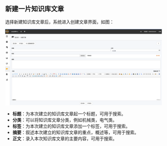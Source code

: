 ## 新建一片知识库文章
选择新建知识库文章后，系统进入创建文章界面，如图：

![](./images/知识库文章.png)

* **标题**：为本次建立的知识库文章起一个标题，可用于搜索。
* **分类**：可以将知识库文章分类，例如机械类，电气类。
* **标签**：为本次建立的知识库文章添加一个标签，可用于搜索。
* **摘要**：叙述本次建立的知识库文章的重点，概述等，可用于搜索。
* **正文**：录入本次知识库文章的主要内容，可用于搜索。